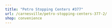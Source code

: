 ```yaml
---
title: "Petro Stopping Centers #377"
url: /carnesville/petro-stopping-centers-377-2/
shop: convenience
---
```

